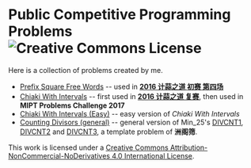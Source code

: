# Public Competitive Programming Problems ![Creative Commons License](https://i.creativecommons.org/l/by-nc-nd/4.0/80x15.png)

Here is a collection of problems created by me.

+ [Prefix Square Free Words](http://www.spoj.com/problems/PSFWORDS) -- used in **[2016 计蒜之道 初赛 第四场](https://www.jisuanke.com/contest/390)**
+ [Chiaki With Intervals](http://www.spoj.com/problems/INTDSET) -- first used in **[2016 计蒜之道 复赛](https://www.jisuanke.com/contest/397)**, then used in **MIPT Problems Challenge 2017**
+ [Chiaki With Intervals (Easy)](http://www.spoj.com/problems/INTDSET) -- easy version of *Chiaki With Intervals*
+ [Counting Divisors (general)](http://www.spoj.com/problems/DIVCNTK) -- general version of Min_25's [DIVCNT1](http://www.spoj.com/problems/DIVCNT1), [DIVCNT2](http://www.spoj.com/problems/DIVCNT2) and [DIVCNT3](http://www.spoj.com/problems/DIVCNT3), a template problem of **洲阁筛**.

This work is licensed under a [Creative Commons Attribution-NonCommercial-NoDerivatives 4.0 International License](http://creativecommons.org/licenses/by-nc-nd/4.0/).